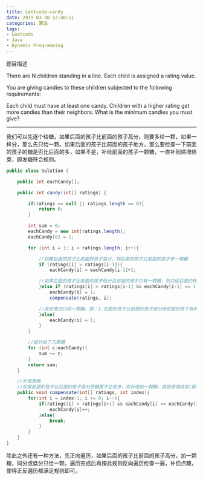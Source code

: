 ```yaml
---
title: Leetcode-candy
date: 2019-03-30 12:40:11
categories: 算法
tags:
- Leetcode
- Java
- Dynamic Programming
---
```

题目描述

There are N children standing in a line. Each child is assigned a rating value.

You are giving candies to these children subjected to the following requirements:

Each child must have at least one candy.
Children with a higher rating get more candies than their neighbors.
What is the minimum candies you must give?
<!--more-->
---

我们可以先逐个给糖，如果后面的孩子比前面的孩子高分，则要多给一颗，如果一样分，那么先只给一颗。如果后面的孩子比前面的孩子地方，那么要检查一下前面的孩子的糖是否比后面的多，如果不是，补给前面的孩子一颗糖，一直补到递增结束，即发糖符合规则。

```java
public class Solution {

    public int eachCandy[];

    public int candy(int[] ratings) {

        if(ratings == null || ratings.length == 0){
            return 0;
        }

        int sum = 0;
        eachCandy = new int[ratings.length];
        eachCandy[0] = 1;

        for (int i = 1; i < ratings.length; i++){

            //如果后面的孩子比前面的孩子高分，则后面的孩子比前面的孩子多一颗糖
            if (ratings[i] > ratings[i-1]){
                eachCandy[i] = eachCandy[i-1]+1;

            //如果后面的孩子比前面的孩子低分且前面的孩子只有一颗糖，则只给后面的孩子一颗糖，并启动补偿策略
            }else if (ratings[i] < ratings[i-1] && eachCandy[i-1] == 1){
                eachCandy[i] = 1;
                compensate(ratings, i);

            //其他情况只给一颗糖，即：1.后面的孩子比前面的孩子低分但前面的孩子有两颗糖以上  2.后面的孩子与前面的孩子同分
            }else{
                eachCandy[i] = 1;
            }
        }

        //统计给了几颗糖
        for (int c:eachCandy){
            sum += c;
        }
        return sum;
    }

    //补偿策略
    //如果前面的孩子比后面的孩子高分而糖果不比他多，则补偿他一颗糖，直到递增结束(即前面的孩子比后面的孩子高分而糖果不比他多这一条件不被满足)
    public void compensate(int[] ratings, int index){
        for(int i = index-1; i >= 0; i--){
            if(ratings[i] > ratings[i+1] && eachCandy[i] <= eachCandy[i+1]){
                eachCandy[i]++;
            }else{
                break;
            }
        }
    }
}
```


除此之外还有一种方法，先正向遍历，如果后面的孩子比前面的孩子高分，加一颗糖，同分或低分只给一颗，遍历完成后再按此规则反向遍历检查一遍，补偿点糖，使得正反遍历都满足规则即可。


